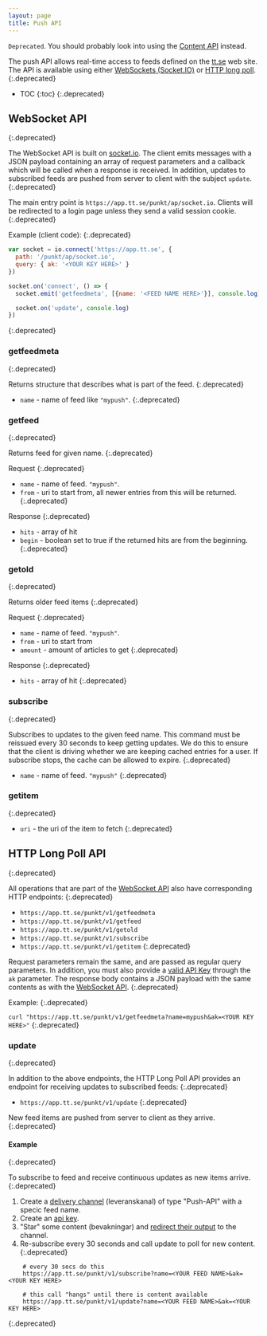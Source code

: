 ```yaml
---
layout: page
title: Push API
---
```


`Deprecated`. You should probably look into using the [Content
API](https://api.tt.se/docs) instead.


The push API allows real-time access to feeds defined on the
[tt.se][tt] web site. The API is available using either
[WebSockets (Socket.IO)][wsapi] or [HTTP long poll][lpapi].
{:.deprecated}

[tt]:http://app.tt.se
[io]:http://socket.io
[wsapi]:#websocket-api
[lpapi]:#http-long-poll-api

* TOC
{:toc}
{:.deprecated}

## WebSocket API
{:.deprecated}

The WebSocket API is built on [socket.io][io]. The client emits
messages with a JSON payload containing an array of request parameters
and a callback which will be called when a response is received. In
addition, updates to subscribed feeds are pushed from server to client
with the subject `update`.
{:.deprecated}

The main entry point is `https://app.tt.se/punkt/ap/socket.io`. Clients will be
redirected to a login page unless they send a valid session cookie.
{:.deprecated}

Example (client code):
{:.deprecated}

```javascript
var socket = io.connect('https://app.tt.se', {
  path: '/punkt/ap/socket.io',
  query: { ak: '<YOUR KEY HERE>' }
})

socket.on('connect', () => {
  socket.emit('getfeedmeta', [{name: '<FEED NAME HERE>'}], console.log)

  socket.on('update', console.log)
})
```
{:.deprecated}

### getfeedmeta
{:.deprecated}

Returns structure that describes what is part of the feed.
{:.deprecated}

* `name` - name of feed like `"mypush"`.
{:.deprecated}

### getfeed
{:.deprecated}

Returns feed for given name.
{:.deprecated}

Request
{:.deprecated}

* `name` - name of feed. `"mypush"`.
* `from` - uri to start from, all newer entries from this will be
returned.
{:.deprecated}

Response
{:.deprecated}

* `hits` - array of hit
* `begin` - boolean set to true if the returned hits are from the beginning.
{:.deprecated}

### getold
{:.deprecated}

Returns older feed items
{:.deprecated}

Request
{:.deprecated}

* `name` - name of feed. `"mypush"`.
* `from` - uri to start from
* `amount` - amount of articles to get
{:.deprecated}

Response
{:.deprecated}

* `hits` - array of hit
{:.deprecated}

### subscribe
{:.deprecated}

Subscribes to updates to the given feed name. This command must be
reissued every 30 seconds to keep getting updates. We do this to
ensure that the client is driving whether we are keeping cached
entries for a user. If subscribe stops, the cache can be allowed
to expire.
{:.deprecated}

* `name` - name of feed. `"mypush"`
{:.deprecated}

### getitem
{:.deprecated}

* `uri` - the uri of the item to fetch
{:.deprecated}


## HTTP Long Poll API
{:.deprecated}

All operations that are part of the [WebSocket API][wsapi] also have
corresponding HTTP endpoints:
{:.deprecated}

 * `https://app.tt.se/punkt/v1/getfeedmeta`
 * `https://app.tt.se/punkt/v1/getfeed`
 * `https://app.tt.se/punkt/v1/getold`
 * `https://app.tt.se/punkt/v1/subscribe`
 * `https://app.tt.se/punkt/v1/getitem`
{:.deprecated}

Request parameters remain the same, and are passed as regular query
parameters. In addition, you must also provide a
[valid API Key][apikey] through the `ak` parameter. The response body
contains a JSON payload with the same contents as with the
[WebSocket API][wsapi].
{:.deprecated}

Example:
{:.deprecated}

`curl "https://app.tt.se/punkt/v1/getfeedmeta?name=mypush&ak=<YOUR KEY HERE>"`
{:.deprecated}

### update
{:.deprecated}

In addition to the above endpoints, the HTTP Long Poll API provides an
endpoint for receiving updates to subscribed feeds:
{:.deprecated}

 * `https://app.tt.se/punkt/v1/update`
{:.deprecated}

New feed items are pushed from server to client as they arrive.
{:.deprecated}

#### Example
{:.deprecated}

To subscribe to feed and receive continuous updates as new items arrive.
{:.deprecated}

1. Create a [delivery channel][delchan] (leveranskanal) of type
   "Push-API" with a specic feed name.
2. Create an [api key][apikey].
3. "Star" some content (bevakningar)
   and [redirect their output][bevak] to the channel.
4. Re-subscribe every 30 seconds and call update to poll for new
   content.
{:.deprecated}

```
    # every 30 secs do this
    https://app.tt.se/punkt/v1/subscribe?name=<YOUR FEED NAME>&ak=<YOUR KEY HERE>

    # this call "hangs" until there is content available
    https://app.tt.se/punkt/v1/update?name=<YOUR FEED NAME>&ak=<YOUR KEY HERE>
```
{:.deprecated}

[apikey]:api.html#application-keys
[delchan]:https://app.tt.se/mina-sidor/kanaler
[bevak]:https://app.tt.se/bevakningar
